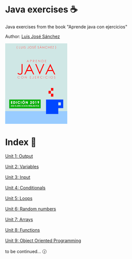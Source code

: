 ﻿# Java exercises :coffee:
Java exercises from the book "Aprende java con ejercicios"

Author: <a href="https://github.com/LuisJoseSanchez">Luis José Sánchez</a>

<a href="https://leanpub.com/aprendejava">![Aprende Java con Ejercicios](Book.png)</a>

# Index :bookmark_tabs:

<a href="https://github.com/Frankcs96/Java-exercises/tree/master/Exercises/Unit%201%20Output">Unit 1: Output</a></br></br>
<a href ="https://github.com/Frankcs96/Java-exercises/tree/master/Exercises/Unit%202%20Variables">Unit 2: Variables</a></br></br>
<a href ="https://github.com/Frankcs96/Java-exercises/tree/master/Exercises/Unit%203%20Input">Unit 3: Input</a></br></br>
<a href ="https://github.com/Frankcs96/Java-exercises/tree/master/Exercises/Unit%204%20Conditionals">Unit 4: Conditionals</a></br></br>
<a href ="https://github.com/Frankcs96/Java-exercises/tree/master/Exercises/Unit%205%20Loops">Unit 5: Loops</a></br></br>
<a href ="https://github.com/Frankcs96/Java-exercises/tree/master/Exercises/Unit%206%20Random%20Numbers">Unit 6: Random numbers</a></br></br>
<a href ="https://github.com/Frankcs96/Java-exercises/tree/master/Exercises/Unit%207%20Arrays">Unit 7: Arrays</a></br></br>
<a href ="https://github.com/Frankcs96/Java-exercises/tree/master/Exercises/Unit%208%20Functions">Unit 8: Functions</a></br></br>
<a href ="https://github.com/Frankcs96/Java-exercises/tree/master/Exercises/Unit%209%20Object%20Oriented%20Programming">Unit 9: Object Oriented Programming</a></br></br>
to be continued... :clock130:
